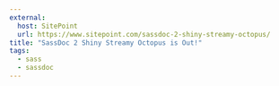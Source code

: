 ```yaml
---
external:
  host: SitePoint
  url: https://www.sitepoint.com/sassdoc-2-shiny-streamy-octopus/
title: "SassDoc 2 Shiny Streamy Octopus is Out!"
tags:
  - sass
  - sassdoc
---
```

